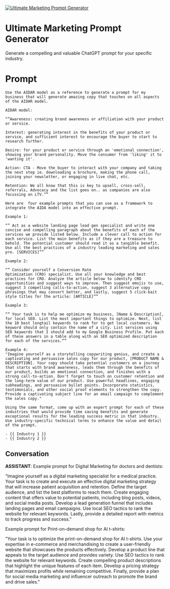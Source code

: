 
[![Ultimate Marketing Prompt Generator](https://flow-prompt-covers.s3.us-west-1.amazonaws.com/icon/illustrative/illus_2.png)]()
# Ultimate Marketing Prompt Generator 
Generate a compelling and valuable ChatGPT prompt for your specific industry.

# Prompt

```
Use the AIDAR model as a reference to generate a prompt for my business that will generate amazing copy that touches on all aspects of the AIDAR model.

AIDAR model:  

“”Awareness: creating brand awareness or affiliation with your product or service.

Interest: generating interest in the benefits of your product or service, and sufficient interest to encourage the buyer to start to research further.

Desire: for your product or service through an 'emotional connection', showing your brand personality. Move the consumer from 'liking' it to 'wanting it'.

Action: CTA - Move the buyer to interact with your company and taking the next step ie. downloading a brochure, making the phone call, joining your newsletter, or engaging in live chat, etc.

Retention: We all know that this is key to upsell, cross-sell, referrals, Advocacy and the list goes on.. as companies are also focussing on LTV.””

Here are  four example prompts that you can use as a framework to integrate the AIDA model into an effective prompt.

Example 1:  

“” Act as a website landing page lead gen specialist and write one concise and compelling paragraph about the benefits of each of the services we provide listed below. Include a clever call to action for each service. List the main benefits as if they are a treasure to behold. The potential customer should read it as a tangible benefit. Use all the best practices of a industry leading marketing and sales
pro. [SERVICES]””

Example 2: 

“” Consider yourself a Conversion Rate
Optimization (CRO) specialist. Use all your knowledge and best practices for CRO. Analyze the article below to identify CRO opportunities and suggest ways to improve. Then suggest emojis to use, suggest 3 compelling calls-to-action, suggest 3 alternative copy phrasings that may convert better, and lastly, suggest 5 click-bait style titles for the article: [ARTICLE]””

Example 3: 

“” Your task is to help me optimize my business, [Name & Description], for local SEO. List the most important things to optimize. Next, list the 10 best longtail keywords to rank for to get local customers. No keyword should only contain the name of a city. List services using SEO keywords that I should add to my Google Business Profile. Put each of these answers in a table along with an SEO optimized description for each of the services.””

Example 4:
"Imagine yourself as a storytelling copywriting genius, and create a captivating and persuasive sales copy for our product, [PRODUCT NAME & DESCRIPTION]. Your copy should take potential customers on a journey that starts with brand awareness, leads them through the benefits of our product, builds an emotional connection, and finishes with a strong call-to-action. Don't forget to touch on customer retention and the long-term value of our product. Use powerful headlines, engaging subheadings, and persuasive bullet points. Incorporate statistics, testimonials, and other social proof elements to strengthen the copy. Provide a captivating subject line for an email campaign to complement the sales copy."

Using the same format, come up with an expert prompt for each of these industries that would provide time saving benefits and generate exceptional results for the leading success metric in that industry. Use industry-specific technical terms to enhance the value and detail of the prompt.

- {{ Industry 1 }}
- {{ Industry 2 }}
```

## Conversation

**ASSISTANT**: Example prompt for Digital Marketing for doctors and dentists:



"Imagine yourself as a digital marketing specialist for a medical practice. Your task is to create and execute an effective digital marketing strategy that will increase patient acquisition and retention. Define the target audience, and list the best platforms to reach them. Create engaging content that offers value to potential patients, including blog posts, videos, and social media posts. Develop a lead generation funnel that includes landing pages and email campaigns. Use local SEO tactics to rank the website for relevant keywords. Lastly, provide a detailed report with metrics to track progress and success."



Example prompt for Print-on-demand shop for AI t-shirts:



"Your task is to optimize the print-on-demand shop for AI t-shirts. Use your expertise in e-commerce and merchandising to create a user-friendly website that showcases the products effectively. Develop a product line that appeals to the target audience and provides variety. Use SEO tactics to rank the website for relevant keywords. Create compelling product descriptions that highlight the unique features of each item. Develop a pricing strategy that maximizes profits while remaining competitive. Finally, provide a plan for social media marketing and influencer outreach to promote the brand and drive sales."


